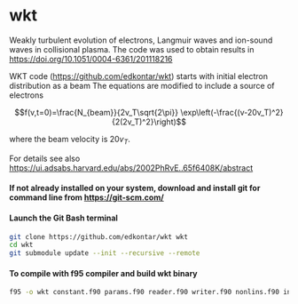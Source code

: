 # wkt
Weakly turbulent evolution of electrons, Langmuir waves and ion-sound waves in collisional plasma. The code was used to obtain results in  https://doi.org/10.1051/0004-6361/201118216 

WKT code (https://github.com/edkontar/wkt) starts with initial electron distribution as a beam 
The equations are modified to include a source of electrons 

$$f(v,t=0)=\frac{N_{beam}}{2v_T\sqrt{2\pi}} \exp\left(-\frac{(v-20v_T)^2}{2(2v_T)^2}\right)$$

where the beam velocity is $20v_T$.

For details see also https://ui.adsabs.harvard.edu/abs/2002PhRvE..65f6408K/abstract


#### If not already installed on your system, download and install git for command line from https://git-scm.com/
#### Launch the Git Bash terminal
```bash
git clone https://github.com/edkontar/wkt wkt
cd wkt
git submodule update --init --recursive --remote
```
#### To compile with f95 compiler and build wkt binary 
```bash
f95 -o wkt constant.f90 params.f90 reader.f90 writer.f90 nonlins.f90 initbeam.f90 1beam.f90
```
